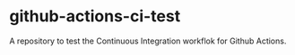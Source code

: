 # github-actions-ci-test
A repository to test the Continuous Integration workflok for Github Actions.
